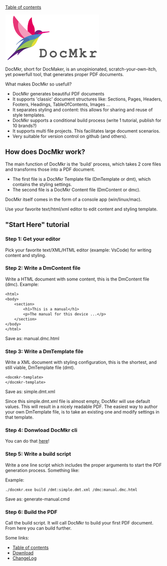 [Table of contents](toc.md)

<img src="https://github.com/LetsWrappIt/DocMkr/blob/main/images/DocMkr_logo_1280x640.png" width="300" height="150">

DocMkr, short for DocMaker, is an unopinionated, scratch-your-own-itch, yet powerfull tool, that generates proper PDF documents.

What makes DocMkr so usefull?
- DocMkr generates beautiful PDF documents
- It supports 'classic' document structures like: Sections, Pages, Headers, Footers, Headings, TableOfContents, Images ... 
- It separates styling and content: this allows for sharing and reuse of style templates.
- DocMkr supports a conditional build process (write 1 tutorial, publish for 10 brands?)
- It supports multi file projects. This facilitates large document scenarios.
- Very suitable for version control on github (and others).


## How does DocMkr work?
The main function of DocMkr is the 'build' process, which takes 2 core files and transforms those into a PDF document.

- The first file is a DocMkr Template file (DmTemplate or dmt), which contains the styling settings.
- The second file is a DocMkr Content file (DmContent or dmc).

DocMkr itself comes in the form of a console app (win/linux/mac).

Use your favorite text/html/xml editor to edit content and styling template.

## "Start Here" tutorial

### Step 1: Get your editor
Pick your favorite text/XML/HTML editor (example: VsCode) for writing content and styling. 

### Step 2: Write a DmContent file
Write a HTML document with some content, this is the DmContent file (dmc).
Example:
```
<html>
<body>
    <section>
        <h1>This is a manual</h1>
        <p>The manual for this device ...</p>
    </section>
</body>
</html>
```
Save as: manual.dmc.html


### Step 3: Write a DmTemplate file
Write a XML document with styling configuration, this is the shortest, and still viable, DmTemplate file (dmt).
```
<docmkr-template>
</docmkr-template>
```
Save as: simple.dmt.xml

 Since this simple.dmt.xml file is almost empty, DocMkr will use default values. This will result in a nicely readable PDF. 
 The easiest way to author your own DmTemplate file, is to take an existing one and modify settings in that template.

### Step 4: Donwload DocMkr cli

You can do that [here](download.md)!


### Step 5: Write a build script

Write a one line script which includes the proper arguments to start the PDF generation process. Something like:

Example:
```
./docmkr.exe build /dmt:simple.dmt.xml /dmc:manual.dmc.html
```

Save as: generate-manual.cmd

### Step 6: Build the PDF
Call the build script. It will call DocMkr to build your first PDF document.
From here you can build further.



Some links:
- [Table of contents](toc.md)
- [Download](download.md)
- [ChangeLog](changelog.md)
